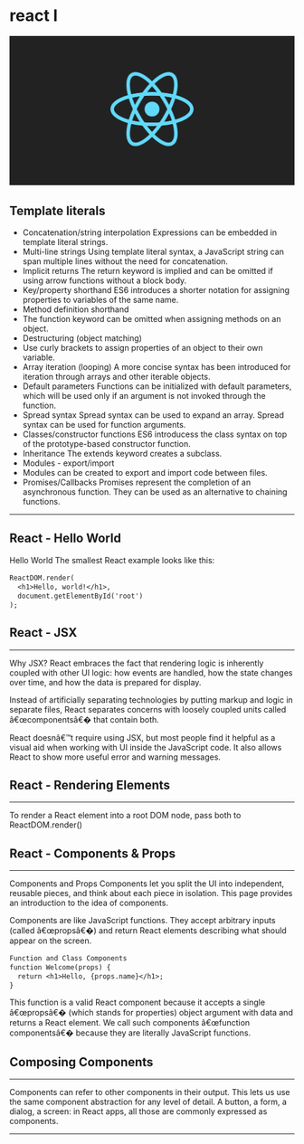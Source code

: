 # react I
![rreact](../image/react1.png)

## Template literals
 * Concatenation/string interpolation
Expressions can be embedded in template literal strings.
 * Multi-line strings
Using template literal syntax, a JavaScript string can span multiple lines without the need for concatenation.
 * Implicit returns
The return keyword is implied and can be omitted if using arrow functions without a block body.
 * Key/property shorthand
ES6 introduces a shorter notation for assigning properties to variables of the same name.
 * Method definition shorthand
 * The function keyword can be omitted when assigning methods on an object.
 * Destructuring (object matching)
 * Use curly brackets to assign properties of an object to their own variable.
 * Array iteration (looping)
A more concise syntax has been introduced for iteration through arrays and other iterable objects.
 * Default parameters
Functions can be initialized with default parameters, which will be used only if an argument is not invoked through the function.
 * Spread syntax
Spread syntax can be used to expand an array.
Spread syntax can be used for function arguments.
 * Classes/constructor functions
ES6 introducess the class syntax on top of the prototype-based constructor function.
 * Inheritance
The extends keyword creates a subclass.
 * Modules - export/import
 * Modules can be created to export and import code between files.
 * Promises/Callbacks
Promises represent the completion of an asynchronous function. They can be used as an alternative to chaining functions.
___
## React - Hello World
Hello World
The smallest React example looks like this:
```
ReactDOM.render(
  <h1>Hello, world!</h1>,
  document.getElementById('root')
);
```

## React - JSX
___
Why JSX?
React embraces the fact that rendering logic is inherently coupled with other UI logic: how events are handled, how the state changes over time, and how the data is prepared for display.

Instead of artificially separating technologies by putting markup and logic in separate files, React separates concerns with loosely coupled units called â€œcomponentsâ€� that contain both.

React doesnâ€™t require using JSX, but most people find it helpful as a visual aid when working with UI inside the JavaScript code. It also allows React to show more useful error and warning messages.

## React - Rendering Elements
___
To render a React element into a root DOM node, pass both to ReactDOM.render()

## React - Components & Props
___
Components and Props
Components let you split the UI into independent, reusable pieces, and think about each piece in isolation. This page provides an introduction to the idea of components.

Components are like JavaScript functions. They accept arbitrary inputs (called â€œpropsâ€�) and return React elements describing what should appear on the screen.
```
Function and Class Components
function Welcome(props) {
  return <h1>Hello, {props.name}</h1>;
}
```
This function is a valid React component because it accepts a single â€œpropsâ€� (which stands for properties) object argument with data and returns a React element. We call such components â€œfunction componentsâ€� because they are literally JavaScript functions.

## Composing Components
___
Components can refer to other components in their output. This lets us use the same component abstraction for any level of detail. A button, a form, a dialog, a screen: in React apps, all those are commonly expressed as components.

___